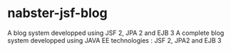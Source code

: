 # nabster-jsf-blog
A blog system developped using JSF 2, JPA 2 and EJB 3
A complete blog system developped using JAVA EE technologies : JSF 2, JPA2 and EJB 3
